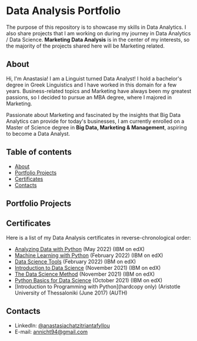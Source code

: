 # Data Analysis Portfolio

The purpose of this repository is to showcase my skills in Data Analytics. I also share projects that I am working on during my journey in Data Analytics / Data Science.
**Marketing Data Analysis** is in the center of my interests, so the majority of the projects shared here will be Marketing related.

## About

Hi, I'm Anastasia! I am a Linguist turned Data Analyst! I hold a bachelor's degree in Greek Linguistics and I have worked in this domain for a few years. 
Business-related topics and Marketing have always been my greatest passions, so I decided to pursue an MBA degree, where I majored in Marketing. 
 
Passionate about Marketing and fascinated by the insights that Big Data Analytics can provide for today's businesses, I am currently enrolled on a Master of Science degree in **Big Data, Marketing & Management**, aspiring to become a Data Analyst.
  

## Table of contents
- [About](#about)
- [Portfolio Projects](#portfolio-projects)
- [Certificates](#certificates)
- [Contacts](#contacts)



## Portfolio Projects



## Certificates
Here is a list of my Data Analysis certificates in reverse-chronological order:
- [Analyzing Data with Python](https://courses.edx.org/certificates/7bafbb33c72a429f8186ab82f38d6061) (May 2022) (IBM on edX)
- [Machine Learning with Python](https://courses.edx.org/certificates/8a7cee0258a04736b1c53c699327f8b8) (February 2022) (IBM on edX)
- [Data Science Tools](https://courses.edx.org/certificates/e7134da5d4584095910498786180f553) (February 2022) (IBM on edX)
- [Introduction to Data Science](https://courses.edx.org/certificates/a1f7fa467a184c09874a838d7acc224b) (November 2021) (IBM on edX)
- [The Data Science Method](https://courses.edx.org/certificates/0cf02f04e845407e9003e7432f7872f4) (November 2021) (IBM on edX)
- [Python Basics for Data Science](https://courses.edx.org/certificates/ddc22da7b1bb4e6cb90e3b3547b44d55) (October 2021) (IBM on edX)
- [Introduction to Programming with Python](hardcopy only) (Aristotle University of Thessaloniki (June 2017) (AUTH)

## Contacts
- LinkedIn: [@anastasiachatzitriantafyllou](www.linkedin.com/in/anastasiachatzi)
- E-mail: annicht94@gmail.com
